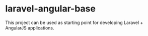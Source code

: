 # laravel-angular-base
This project can be used as starting point for developing Laravel + AngularJS applications.
